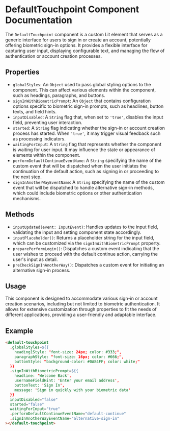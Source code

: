 # DefaultTouchpoint Component Documentation

The `DefaultTouchpoint` component is a custom Lit element that serves as a generic interface for users to sign in or create an account, potentially offering biometric sign-in options. It provides a flexible interface for capturing user input, displaying configurable text, and managing the flow of authentication or account creation processes.

## Properties

- `globalStyles`: An `Object` used to pass global styling options to the component. This can affect various elements within the component, such as headings, paragraphs, and buttons.
- `signInWithBiometricPrompt`: An `Object` that contains configuration options specific to biometric sign-in prompts, such as headlines, button texts, and field hints.
- `inputDisabled`: A `String` flag that, when set to `'true'`, disables the input field, preventing user interaction.
- `started`: A `String` flag indicating whether the sign-in or account creation process has started. When `'true'`, it may trigger visual feedback such as processing indicators.
- `waitingForInput`: A `String` flag that represents whether the component is waiting for user input. It may influence the state or appearance of elements within the component.
- `performDefaultContinueEventName`: A `String` specifying the name of the custom event that will be dispatched when the user initiates the continuation of the default action, such as signing in or proceeding to the next step.
- `signInAnotherWayEventName`: A `String` specifying the name of the custom event that will be dispatched to handle alternative sign-in methods, which could include biometric options or other authentication mechanisms.

## Methods

- `inputUpdated(event: InputEvent)`: Handles updates to the input field, validating the input and setting component state accordingly.
- `inputPlaceholder()`: Returns a placeholder string for the input field, which can be customized via the `signInWithBiometricPrompt` property.
- `preparePerformLogin()`: Dispatches a custom event indicating that the user wishes to proceed with the default continue action, carrying the user's input as detail.
- `preCheckSignInAnotherWay()`: Dispatches a custom event for initiating an alternative sign-in process.

## Usage

This component is designed to accommodate various sign-in or account creation scenarios, including but not limited to biometric authentication. It allows for extensive customization through properties to fit the needs of different applications, providing a user-friendly and adaptable interface.

## Example

```html
<default-touchpoint
  .globalStyles=${{
    heading1Style: "font-size: 24px; color: #333;",
    paragraphStyle: "font-size: 16px; color: #666;",
    buttonStyle: "background-color: #0A84FF; color: white;"
  }}
  .signInWithBiometricPrompt=${{
    headline: 'Welcome Back',
    usernameFieldHint: 'Enter your email address',
    buttonText: 'Sign In',
    message: 'Sign in quickly with your biometric data'
  }}
  inputDisabled="false"
  started="false"
  waitingForInput="true"
  .performDefaultContinueEventName="default-continue"
  .signInAnotherWayEventName="alternative-sign-in"
></default-touchpoint>
